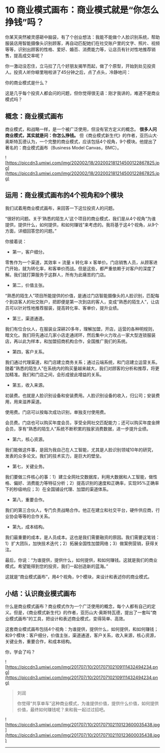 # 10 商业模式画布：商业模式就是“你怎么挣钱”吗？

你某天突然被灵感砸中脑袋，有了个创业想法：我能不能做个人脸识别系统，帮助服装店用智能摄像头识别顾客，再自动匹配她们在社交账户里的文字、照片、视频等等，识别出顾客的性格、爱好、婚否、消费能力等，让店员有针对性地推荐销售，提高成交率呢？

你一激动没忍住，立马拉了几个好朋友揭竿而起，做了个原型，开始到处见投资人。投资人听你噼里啪啦讲了45分钟之后，点了点头，冷静地问：

你的商业模式是什么？

这是几乎每个投资人都会问的问题，但你觉得很无语：刚才我讲的，难道不是商业模式吗？

## 概念：商业模式画布

商业模式，和战略一样，是一个被广泛使用，但没有官方定义的概念。 **很多人问商业模式，其实就是问：你怎么挣钱。** 但《商业模式新生代》的作者，亚历山大·奥斯特瓦德认为，一个完整的商业模式，应该包括4个视角，9个模块。他提出了著名的：商业模式画布（Business Model Canvas，BMC）。

![https://piccdn3.umiwi.com/img/202002/18/202002181214500122867825.jpg](https://piccdn3.umiwi.com/img/202002/18/202002181214500122867825.jpg)

## 运用：商业模式画布的4个视角和9个模块

我们试着用商业模式画布，来回答一下这位投资人的问题。

“很好的问题。关于‘熟悉的陌生人’这个项目的商业模式，我们是从4个视角“为谁提供，提供什么，如何提供，和如何赚钱”来考虑的。我将基于这4个视角，从9个方面，详细回答您的问题。”

你接着说：

* 第一，客户细分。

零售作为一个渠道，其效率 = 流量 x 转化率 x 客单价。门店销售人员，从顾客进门开始，就为转化率，和客单价而战。但是这些，都严重依赖于对客户的深度了解。我们就打算服务于这群人，所有为此痛苦的门店。

* 第二，价值主张。

“熟悉的陌生人”项目所能提供的价值，是通过门店智能摄像头的人脸识别，匹配每个到店客人的社交账户，把即便是第一次到店的客人，变成“熟悉的陌生人”，让店员可以针对性地推荐服装，提高转化率、客单价，提升业绩。

* 第三，渠道通道。

我们有位合伙人，在服装业深耕20多年，理解加盟，开店，运营的各种明规则，暗文化。我们将先通过几家小店走通闭环，然后集中火力攻占一家大型连锁服装店，再以此为样本，和加盟招商机构合作，全国推广我们的系统。

* 第四，客户关系。

我们通过代理渠道，和门店建立商务关系；通过云端系统，和门店建立运营关系。随着“熟悉的陌生人”在系统内的购买量越来越大，我们对顾客的分析和推荐，将更加精准。我们和门店之间，会形成彼此增益的关系。

* 第五，收入来源。

初装费。也就是人脸识别设备和安装费用。人脸识别设备的收入，归公司；安装费用，用来滋养渠道。

使用费。门店可以按每次成功识别，单独支付使用费。

会员费。门店也可以购买年度会员，享受全网社交匹配能力；还可以购买年度金牌会员，享有“熟悉的陌生人”系统不断积累的独家消费数据，进一步提升业绩。

* 第六，核心资源。

我们能做这件事，是因为我自己在人工智能，尤其是人脸识别领域10年的研究，发表的众多论文。我们的技术实力，是巨大的壁垒。

* 第七，关键业务。

我们要做三件核心的事：1）建立全网社交数据库，利用大数据和人工智能，做性格、偏好、消费能力等特征分析；2）提高识别的速度和正确率，实现95%正确率下的秒级响应；3）在全国铺设代理、加盟的渠道体系。

* 第八，重要合作。

我们的第三合伙人，专门负责战略合作。他正在建立和社交平台，硬件供应商，行业协会等等的合作关系。

* 第九，成本结构。

我们最重要的成本，是人员成本。这也是我们需要融资的原因。我们需要这笔钱：1）扩大团队，加快技术迭代；2）拓展全国性加盟网络；3）做案例营销，获得关注。

最后，你说：“为谁提供，提供什么，如何提供，和如何赚钱。这就是我们的商业模式。希望能得到您的投资，我们一起创造新的蓝海。”

这就是“商业模式画布”，用4个视角，9个模块，来设计和表述你的商业模式。

## 小结：认识商业模式画布

什么是商业模式画布？商业模式作为一个广泛使用的概念，每个人都有自己的定义。但是，《商业模式新生代》的作者，亚历山大·奥斯特瓦德，提出了一套叫“商业模式画布”的工具，把设计和表述商业模式，变得简单、高效。

这套商业模式画布包括4个视角：为谁提供，提供什么，如何提供，和如何赚钱；和9个模块：客户细分，价值主张，渠道通道，客户关系，收入来源，核心资源，关键业务，重要合作，和成本结构。

你，学会了吗？

![https://piccdn3.umiwi.com/img/201707/10/201707102109111432494234.png](https://piccdn3.umiwi.com/img/201707/10/201707102109111432494234.png)

> 刘润
> 
> 你觉得“共享单车”这种商业模式，为谁提供价值，提供什么价值，如何提供价值，最终如何赚钱呢？来和我一起过过招吧。

![https://piccdn3.umiwi.com/img/201707/10/201707102110123600035438.jpg](https://piccdn3.umiwi.com/img/201707/10/201707102110123600035438.jpg)

---
